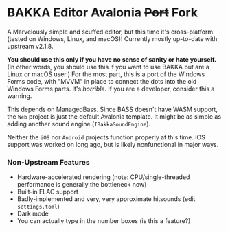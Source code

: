 # BAKKA Editor Avalonia ~~Port~~ Fork

A Marvelously simple and scuffed editor, but this time it's cross-platform (tested on Windows, Linux, and macOS)! Currently mostly up-to-date with upstream v2.1.8.

**You should use this only if you have no sense of sanity or hate yourself.** (In other words, you should use this if you want to use BAKKA but are a Linux or macOS user.) For the most part, this is a port of the Windows Forms code, with "MVVM" in place to connect the dots into the old Windows Forms parts. It's _horrible_. If you are a developer, consider this a warning.

This depends on ManagedBass. Since BASS doesn't have WASM support, the `Web` project is just the default Avalonia template. It might be as simple as adding another sound engine (`IBakkaSoundEngine`).

Neither the `iOS` nor `Android` projects function properly at this time. iOS support was worked on long ago, but is likely nonfunctional in major ways.

### Non-Upstream Features
* Hardware-accelerated rendering (note: CPU/single-threaded performance is generally the bottleneck now)
* Built-in FLAC support
* Badly-implemented and very, very approximate hitsounds (edit `settings.toml`)
* Dark mode
* You can actually type in the number boxes (is this a feature?)